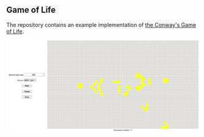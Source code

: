 ## Game of Life

The repository contains an example implementation of [the Conway's Game of Life](https://en.wikipedia.org/wiki/Conway%27s_Game_of_Life).

![Example screenshot from the game](example.png)
